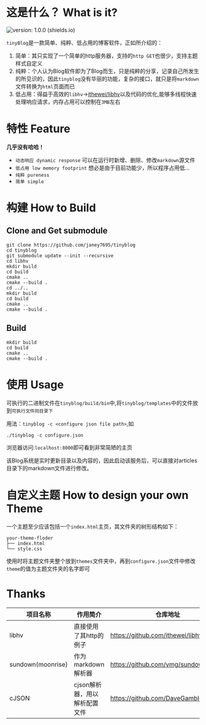 # 这是什么？ What is it?
![version: 1.0.0 (shields.io)](https://img.shields.io/badge/version-1.0.0-brightgreen)

`tinyBlog`是一款简单、纯粹、低占用的博客软件，正如所介绍的：
1. 简单：其只实现了一个简单的http服务器，支持的`http GET`也很少，支持主题样式自定义
2. 纯粹：个人认为Blog软件即为了Blog而生，只是纯粹的分享，记录自己所发生的所见识的，因此`tinyblog`没有华丽的功能，复杂的接口，就只是将`markdown`文件转换为`html`页面而已
3. 低占用：得益于高效的`libhv`->[ithewei/libhv](https://github.com/ithewei/libhv.git)以及代码的优化,能够多线程快速处理响应请求，内存占用可以控制在`3MB`左右

# 特性 Feature
__几乎没有哈哈！__
* `动态响应 dynamic response` 可以在运行时新增、删除、修改`markdown`源文件
* `低占用 low memory footprint` 想必是由于目前功能少，所以程序占用低...
* `纯粹 pureness`
* `简单 simple`

# 构建 How to Build
## Clone and Get submodule
```shell
git clone https://github.com/janey7695/tinyblog
cd tinyblog
git submodule update --init --recursive
cd libhv
mkdir build
cd build
cmake ..
cmake --build .
cd ../..
mkdir build
cd build
cmake ..
cmake --build .
```

## Build
```shell
mkdir build
cd build
cmake ..
cmake --build .
```

# 使用 Usage

可执行的二进制文件在`tinyblog/build/bin`中,将`tinyblog/templates`中的文件放到`可执行文件同目录下`


用法：`tinyblog -c <configure json file path>`,如
```
./tinyblog -c configure.json
```
浏览器访问:`localhost:8000`即可看到非常简陋的主页

该Blog系统是实时更新目录以及内容的，因此启动该服务后，可以直接对articles目录下的markdown文件进行修改。

# 自定义主题 How to design your own Theme
一个主题至少应该包括一个`index.html`主页，其文件夹的树形结构如下：
```shell
your-theme-floder
├── index.html
└── style.css
```
使用时将主题文件夹整个放到`themes`文件夹中，再到`configure.json`文件中修改`theme`的值为主题文件夹的名字即可

# Thanks

|项目名称|作用简介|仓库地址|
|---|---|---|
|libhv|直接使用了其http的例子|https://github.com/ithewei/libhv.git|
|sundown(moonrise)|作为markdown解析器|https://github.com/vmg/sundown|
|cJSON|cjson解析器，用以解析配置文件|https://github.com/DaveGamble/cJSON|